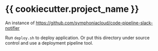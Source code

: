 # {{ cookiecutter.project_name }}

An instance of https://github.com/symphoniacloud/code-pipeline-slack-notifier

Run ``deploy.sh`` to deploy application. Or put this directory under source control and use a deployment
pipeline tool.